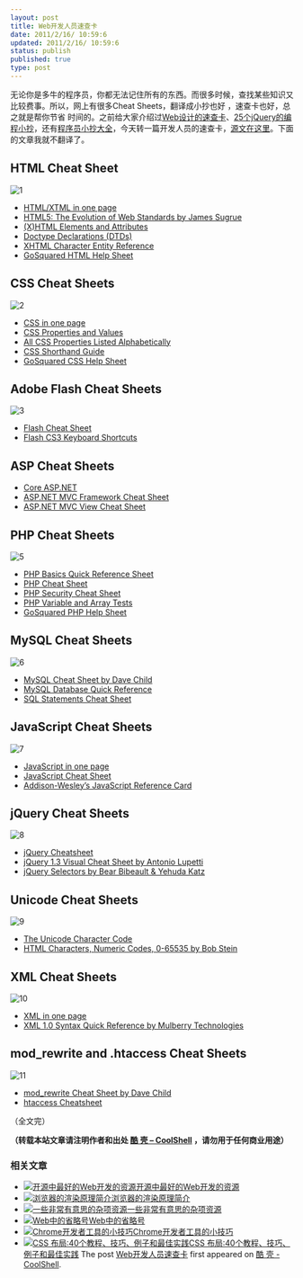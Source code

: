 ```yaml
---
layout: post
title: Web开发人员速查卡
date: 2011/2/16/ 10:59:6
updated: 2011/2/16/ 10:59:6
status: publish
published: true
type: post
---
```


无论你是多牛的程序员，你都无法记住所有的东西。而很多时候，查找某些知识又比较费事。所以，网上有很多Cheat Sheets，翻译成小抄也好 ，速查卡也好，总之就是帮你节省 时间的。之前给大家介绍过[Web设计的速查卡](https://coolshell.cn/articles/870.html)、[25个jQuery的编程小抄](https://coolshell.cn/articles/2964.html)，还有[程序员小抄大全](https://coolshell.cn/articles/1566.html)，今天转一篇开发人员的速查卡，[源文在这里](http://www.topdesignmag.com/all-the-cheat-sheets-that-a-web-developer-needs/)。下面的文章我就不翻译了。


HTML Cheat Sheet
----------------


![](http://www.topdesignmag.com/wp-content/uploads/2011/01/1128.jpg "1")


* [HTML/XTML in one page](http://www.html.su/)
* [HTML5: The Evolution of Web Standards by James Sugrue](http://refcardz.dzone.com/refcardz/html5-new-standards-web-interactivity)
* [(X)HTML Elements and Attributes](http://www.elizabethcastro.com/html/extras/xhtml_ref.html)
* [Doctype Declarations (DTDs)](http://www.w3.org/QA/2002/04/valid-dtd-list.html)
* [XHTML Character Entity Reference](http://www.digitalmediaminute.com/reference/entity/index.php)
* [GoSquared HTML Help Sheet](http://downloads.gosquared.com/help_sheets/08/HTML-Help-Sheet-02.jpg)




CSS Cheat Sheets
----------------


![](http://www.topdesignmag.com/wp-content/uploads/2011/01/2104.jpg "2")


* [CSS in one page](http://www.css.su/)
* [CSS Properties and Values](http://www.elizabethcastro.com/html/extras/cssref.html)
* [All CSS Properties Listed Alphabetically](http://www.blooberry.com/indexdot/css/propindex/all.htm)
* [CSS Shorthand Guide](http://www.dustindiaz.com/css-shorthand/)
* [GoSquared CSS Help Sheet](http://www.gosquared.com/liquidicity/archives/1010)


Adobe Flash Cheat Sheets
------------------------


![](http://www.topdesignmag.com/wp-content/uploads/2011/01/312.png "3")


* [Flash Cheat Sheet](http://michaeldoyle.eu/blog/wp-content/uploads/2009/10/flash-cheat-sheet.pdf)
* [Flash CS3 Keyboard Shortcuts](http://edutechwiki.unige.ch/en/Flash_CS3_keyboard_shortcuts)



**ASP Cheat Sheets**
--------------------



* [Core ASP.NET](http://refcardz.dzone.com/refcardz/core-aspnet)
* [ASP.NET MVC Framework Cheat Sheet](http://www.newdrp.com/Posters/Development/tabid/67/id/284/Default.aspx)
* [ASP.NET MVC View Cheat Sheet](http://www.newdrp.com/Posters/Development/tabid/67/id/286/Default.aspx)


PHP Cheat Sheets
----------------


![](http://www.topdesignmag.com/wp-content/uploads/2011/01/55.png "5")


* [PHP Basics Quick Reference Sheet](http://www.dreamincode.net/forums/topic/35660-php-quick-reference-cheat-sheet/)
* [PHP Cheat Sheet](http://www.digilife.be/quickreferences/QRC/PHP%20Cheat%20Sheet.pdf)
* [PHP Security Cheat Sheet](http://www.sk89q.com/content/2010/04/phpsec_cheatsheet.pdf)
* [PHP Variable and Array Tests](http://www.deformedweb.co.uk/php_variable_tests.php "PHP Variable and Array Tests (php version 5.1.6) by Barry Hunter")
* [GoSquared PHP Help Sheet](http://downloads.gosquared.com/help_sheets/08/PHP-Help-Sheet-01.jpg)


MySQL Cheat Sheets
------------------


![](http://www.topdesignmag.com/wp-content/uploads/2011/01/65.png "6")


* [MySQL Cheat Sheet by Dave Child](http://www.addedbytes.com/cheat-sheets/mysql-cheat-sheet/)
* [MySQL Database Quick Reference](http://www.cheat-sheets.org/saved-copy/MySQL_QuickRef.pdf)
* [SQL Statements Cheat Sheet](http://www.sqltutorial.org/sql-cheat-sheet.aspx)


JavaScript Cheat Sheets
-----------------------


![](http://www.topdesignmag.com/wp-content/uploads/2011/01/75.png "7")


* [JavaScript in one page](http://www.javascript.su/)
* [JavaScript Cheat Sheet](http://www.addedbytes.com/cheat-sheets/javascript-cheat-sheet/)
* [Addison-Wesley’s JavaScript Reference Card](http://wps.aw.com/wps/media/objects/2234/2287950/javascript_refererence.pdf)


jQuery Cheat Sheets
-------------------


![](http://www.topdesignmag.com/wp-content/uploads/2011/01/85.png "8")


* [jQuery Cheatsheet](http://colorcharge.com/jquery/)
* [jQuery 1.3 Visual Cheat Sheet by Antonio Lupetti](http://woork.blogspot.com/2009/09/jquery-visual-cheat-sheet.html)
* [jQuery Selectors by Bear Bibeault & Yehuda Katz](http://refcardz.dzone.com/refcardz/jquery-selectors)


Unicode Cheat Sheets
--------------------


![](http://www.topdesignmag.com/wp-content/uploads/2011/01/97.png "9")


* [The Unicode Character Code](http://www.utf.ru/)
* [HTML Characters, Numeric Codes, 0-65535 by Bob Stein](http://www.visibone.com/htmlref/char/cer.htm)


XML Cheat Sheets
----------------


![](http://www.topdesignmag.com/wp-content/uploads/2011/01/106.png "10")


* [XML in one page](http://www.xml.su/)
* [XML 1.0 Syntax Quick Reference by Mulberry Technologies](http://www.mulberrytech.com/quickref/XMLquickref.pdf)


mod\_rewrite and .htaccess Cheat Sheets
---------------------------------------


![](http://www.topdesignmag.com/wp-content/uploads/2011/01/1111.png "11")


* [mod\_rewrite Cheat Sheet by Dave Child](http://www.addedbytes.com/cheat-sheets/mod_rewrite-cheat-sheet/)
* [htaccess Cheatsheet](http://www.thejackol.com/htaccess-cheatsheet/)


（全文完）



**（转载本站文章请注明作者和出处 [酷 壳 – CoolShell](https://coolshell.cn/) ，请勿用于任何商业用途）**



### 相关文章

* [![开源中最好的Web开发的资源](https://coolshell.cn/wp-content/plugins/wordpress-23-related-posts-plugin/static/thumbs/7.jpg)](https://coolshell.cn/articles/4795.html)[开源中最好的Web开发的资源](https://coolshell.cn/articles/4795.html)
* [![浏览器的渲染原理简介](https://coolshell.cn/wp-content/uploads/2013/05/Render-Process-150x150.jpg)](https://coolshell.cn/articles/9666.html)[浏览器的渲染原理简介](https://coolshell.cn/articles/9666.html)
* [![一些非常有意思的杂项资源](https://coolshell.cn/wp-content/uploads/2010/09/biolab-150x150.jpg)](https://coolshell.cn/articles/3013.html)[一些非常有意思的杂项资源](https://coolshell.cn/articles/3013.html)
* [![Web中的省略号](https://coolshell.cn/wp-content/plugins/wordpress-23-related-posts-plugin/static/thumbs/16.jpg)](https://coolshell.cn/articles/1949.html)[Web中的省略号](https://coolshell.cn/articles/1949.html)
* [![Chrome开发者工具的小技巧](https://coolshell.cn/wp-content/uploads/2017/01/pretty-code-150x150.gif)](https://coolshell.cn/articles/17634.html)[Chrome开发者工具的小技巧](https://coolshell.cn/articles/17634.html)
* [![CSS 布局:40个教程、技巧、例子和最佳实践](https://coolshell.cn/wp-content/uploads/2012/03/css-layouts-150x150.gif)](https://coolshell.cn/articles/6840.html)[CSS 布局:40个教程、技巧、例子和最佳实践](https://coolshell.cn/articles/6840.html)
The post [Web开发人员速查卡](https://coolshell.cn/articles/3684.html) first appeared on [酷 壳 - CoolShell](https://coolshell.cn).